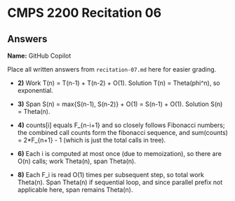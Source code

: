 # CMPS 2200 Recitation 06
## Answers

**Name:** GitHub Copilot


Place all written answers from `recitation-07.md` here for easier grading.



- **2)** Work T(n) = T(n-1) + T(n-2) + O(1). Solution T(n) = Theta(phi^n), so exponential.

- **3)** Span S(n) = max{S(n-1), S(n-2)} + O(1) = S(n-1) + O(1). Solution S(n) = Theta(n).

- **4)** counts[i] equals F_{n-i+1} and so closely follows Fibonacci numbers; the combined call counts form the fibonacci sequence, and sum(counts) = 2*F_{n+1} - 1 (which is just the total calls in tree).

- **6)** Each i is computed at most once (due to memoization), so there are O(n) calls; work Theta(n), span Theta(n).

- **8)** Each F_i is read O(1) times per subsequent step, so total work Theta(n). Span Theta(n) if sequential loop, and since parallel prefix not applicable here, span remains Theta(n).
